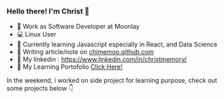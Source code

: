 ### Hello there! I'm Christ 👋

- 🔭 Work as Software Developer at Moonlay
- 💻 Linux User
- 🌱 Currently learning Javascript especially in React, and Data Science
- 📝 Writing article/note on [chimemoo.github.com](http://chimemoo.github.io)
- 👤 My linkedin : https://www.linkedin.com/in/christmemory/
- 🎲 My Learning Portofolio [Click Here!](/PORTOFOLIO.MD) 

In the weekend, i worked on side project for learning purpose, check out some projects below 👇

